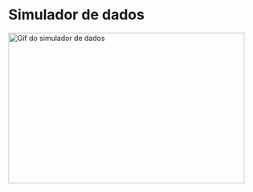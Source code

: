 # Simulador de dados

<img width="470" height = "300" src="assets/to_readme/" alt="Gif do simulador de dados">
